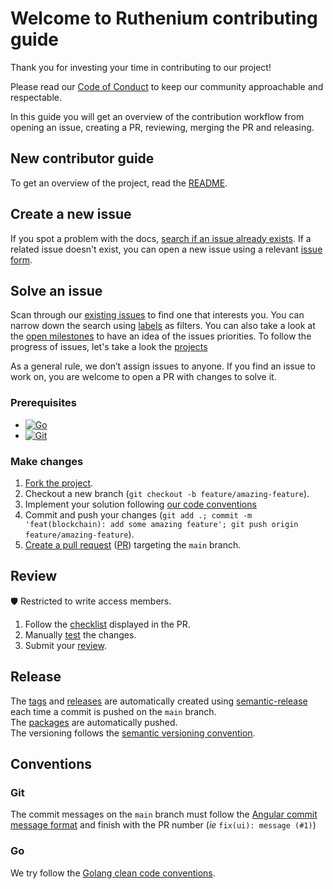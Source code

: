 # Welcome to Ruthenium contributing guide
Thank you for investing your time in contributing to our project!

Please read our [Code of Conduct](CODE_OF_CONDUCT.md) to keep our community approachable and respectable.

In this guide you will get an overview of the contribution workflow from opening an issue, creating a PR, reviewing, merging the PR and releasing.

## New contributor guide
To get an overview of the project, read the [README](README.md).



## Create a new issue
If you spot a problem with the docs, [search if an issue already exists](https://docs.github.com/en/github/searching-for-information-on-github/searching-on-github/searching-issues-and-pull-requests#search-by-the-title-body-or-comments). If a related issue doesn't exist, you can open a new issue using a relevant [issue form](https://github.com/my-cloud/ruthenium/issues/new/choose).

## Solve an issue
Scan through our [existing issues](https://github.com/my-cloud/ruthenium/issues) to find one that interests you. You can narrow down the search using [labels](https://github.com/my-cloud/ruthenium/labels) as filters. You can also take a look at the [open milestones](https://github.com/my-cloud/ruthenium/milestones) to have an idea of the issues priorities. To follow the progress of issues, let's take a look the [projects](https://github.com/my-cloud/ruthenium/projects?query=is%3Aopen)

As a general rule, we don’t assign issues to anyone. If you find an issue to work on, you are welcome to open a PR with changes to solve it.

### Prerequisites
* [![Go](https://img.shields.io/github/go-mod/go-version/my-cloud/ruthenium?logo=go)](https://go.dev/dl/)
* [![Git](https://img.shields.io/badge/Git-grey.svg?logo=Git)](https://git-scm.com/)

### Make changes
1. [Fork the project](https://github.com/my-cloud/ruthenium/fork).
1. Checkout a new branch (`git checkout -b feature/amazing-feature`).
1. Implement your solution following [our code conventions](#Go)
1. Commit and push your changes (`git add .; commit -m 'feat(blockchain): add some amazing feature'; git push origin feature/amazing-feature`).
1. [Create a pull request](https://github.com/my-cloud/ruthenium/compare) ([PR](https://docs.github.com/en/pull-requests)) targeting the `main` branch.

## Review
🛡 Restricted to write access members.
1. Follow the [checklist](https://github.com/my-cloud/ruthenium/blob/main/.github/pull_request_template.md) displayed in the PR.
1. Manually [test](https://github.com/my-cloud/ruthenium/wiki/Usage) the changes. 
1. Submit your [review](https://docs.github.com/en/pull-requests/collaborating-with-pull-requests/reviewing-changes-in-pull-requests/reviewing-proposed-changes-in-a-pull-request).

## Release
The [tags](https://github.com/my-cloud/ruthenium/tags) and [releases](https://github.com/my-cloud/ruthenium/releases) are automatically created using [semantic-release](https://github.com/go-semantic-release/action) each time a commit is pushed on the `main` branch.  
The [packages](https://github.com/my-cloud/ruthenium/pkgs/container/ruthenium) are automatically pushed.  
The versioning follows the [semantic versioning convention][1].

## Conventions
### Git
The commit messages on the `main` branch must follow the [Angular commit message format](https://github.com/angular/angular/blob/main/CONTRIBUTING.md#-commit-message-format) and finish with the PR number (*ie* `fix(ui): message (#1)`)

### Go
We try follow the [Golang clean code conventions](https://github.com/Pungyeon/clean-go-article).

[1]: https://semver.org/ "Semantic versioning website"
